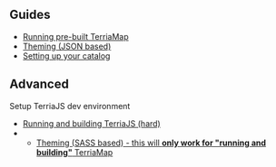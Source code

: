 ## Guides

- [Running pre-built TerriaMap](https://github.com/TerriaJS/workshops/blob/main/foss4g-auckland-2023/build-your-own-terriamap/run-locally.md)
- [Theming (JSON based)](https://github.com/TerriaJS/workshops/blob/main/foss4g-auckland-2023/build-your-own-terriamap/theming-json-based.md)
- [Setting up your catalog](https://github.com/TerriaJS/workshops/blob/main/foss4g-auckland-2023/build-your-own-terriamap/catalogs-and-datasets.md)

## Advanced

Setup TerriaJS dev environment

- [Running and building TerriaJS (hard)](https://github.com/TerriaJS/workshops/blob/main/foss4g-auckland-2023/build-your-own-terriamap/run-and-build-locally.md)
- - [Theming (SASS based) - this will **only work for "running and building"** TerriaMap](https://github.com/TerriaJS/workshops/blob/main/foss4g-auckland-2023/build-your-own-terriamap/theming.md)
